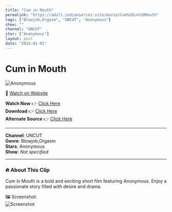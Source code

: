 ```yaml
---
title: "Cum in Mouth"
permalink: "https://adult.indianseries.site/movie/Cum%20in%20Mouth"
tags: ["Blowjob,Orgasm", "UNCUT", "Anonymous"]
show: ""
channel: "UNCUT"
star: ["Anonymous"]
layout: post
date: "2025-01-01"
---
```


# Cum in Mouth

![Anonymous](https://shorts.desisins.com/wp-content/uploads/2023/11/Accidental-Cum-in-Mouth-DesiSins.com_.jpg)

🔗 [Watch on Website](https://adult.indianseries.site/movie/Cum%20in%20Mouth)

**Watch Now** 👉 [Click Here](https://adult.indianseries.site/movie/Cum%20in%20Mouth)  
**Download** 👉 [Click Here](https://adult.indianseries.site/movie/Cum%20in%20Mouth)  
**Alternate Source** 👉 [Click Here](https://adult.indianseries.site/movie/Cum%20in%20Mouth)

---

**Channel**: UNCUT  
**Genre**: Blowjob,Orgasm  
**Stars**: Anonymous  
**Show**: *Not specified*

---

### 🔥 About This Clip

Cum in Mouth is a bold and exciting short film featuring Anonymous. Enjoy a passionate story filled with desire and drama.
 
🖼️ Screenshot:  
![Screenshot](https://shorts.desisins.com/wp-content/uploads/2023/11/Accidental-Cum-in-Mouth-DesiSins.com_.jpg)
